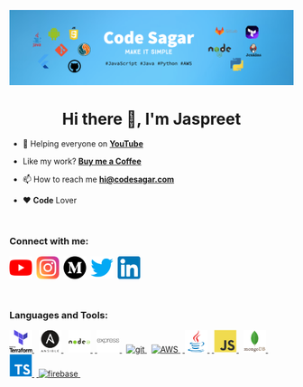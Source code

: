 ![Web&App Design and Development](https://github.com/CodeSagarOfficial/CodeSagarOfficial/blob/main/banner.png)

<h1 align="center">Hi there 👋, I'm Jaspreet</h1>

- 🔭 Helping everyone on **[YouTube](https://www.youtube.com/@CodeSagarOfficial)**

- Like my work? **[Buy me a Coffee](https://www.buymeacoffee.com/codesagar)**

- 📫 How to reach me **hi@codesagar.com**

- ❤️ **Code** Lover
<br>
<h3 align="left">Connect with me:</h3>
<p align="left">
<a href="https://www.youtube.com/@CodeSagarOfficial" target="blank"><img align="center" src="https://github.com/CodeSagarOfficial/CodeSagarOfficial/blob/main/youtube.png" alt="CodeSagarOfficial" height="40" width="40"  /></a>&nbsp;
<a href="https://www.instagram.com/CodeSagarOfficial" target="blank"><img align="center" src="https://github.com/CodeSagarOfficial/CodeSagarOfficial/blob/main/instagram.png" alt="CodeSagarOfficial" height="40" width="40"  /></a>&nbsp;
<a href="https://medium.com/@CodeSagarOfficial" target="blank"><img align="center" src="https://github.com/CodeSagarOfficial/CodeSagarOfficial/blob/main/medium.png" alt="CodeSagarOfficial" height="40" width="40"  /></a>&nbsp;
<a href="https://twitter.com/codesagar_co" target="blank"><img align="center" src="https://github.com/CodeSagarOfficial/CodeSagarOfficial/blob/main/twitter.png" alt="CodeSagarOfficial" height="40" width="40" /></a>&nbsp;
<a href="https://www.linkedin.com/company/codesagar" target="blank"><img align="center" src="https://github.com/CodeSagarOfficial/CodeSagarOfficial/blob/main/linkedin.png" alt="CodeSagarOfficial" height="40" width="40" /></a>&nbsp;
</p>
<!--  Languages and Tools Section -->
<br>
<h3 align="left">Languages and Tools:</h3>
<p align="left"> 
    <a href="https://www.terraform.io" target="_blank"> 
    <img src="https://raw.githubusercontent.com/devicons/devicon/master/icons/terraform/terraform-original-wordmark.svg" alt="express" width="40" height="40"/> </a>&nbsp; <a href="https://www.ansible.com" target="_blank"> <img src="https://raw.githubusercontent.com/devicons/devicon/master/icons/ansible/ansible-original-wordmark.svg" alt="express" width="40" height="40"/> </a>&nbsp; <a href="https://nodejs.org" target="_blank"> <img src="https://raw.githubusercontent.com/devicons/devicon/master/icons/nodejs/nodejs-original-wordmark.svg" alt="nodejs" width="40" height="40"/> </a>&nbsp;<a href="https://expressjs.com" target="_blank"> <img src="https://raw.githubusercontent.com/devicons/devicon/master/icons/express/express-original-wordmark.svg" alt="express" width="40" height="40"/> </a>&nbsp; <a href="https://git-scm.com/" target="_blank"> <img src="https://www.vectorlogo.zone/logos/git-scm/git-scm-icon.svg" alt="git" width="40" height="40"/> </a> &nbsp; <a href="https://aws.amazon.com/" target="_blank"> <img src="https://upload.wikimedia.org/wikipedia/commons/9/93/Amazon_Web_Services_Logo.svg" alt="AWS" width="40" height="40"/> </a> &nbsp;<a href="https://www.java.com" target="_blank"> <img src="https://raw.githubusercontent.com/devicons/devicon/master/icons/java/java-original.svg" alt="java" width="40" height="40"/> </a>&nbsp;<a href="https://developer.mozilla.org/en-US/docs/Web/JavaScript" target="_blank"> <img src="https://raw.githubusercontent.com/devicons/devicon/master/icons/javascript/javascript-original.svg" alt="javascript" width="40" height="40"/> </a>&nbsp; <a href="https://www.mongodb.com/" target="_blank"> <img src="https://raw.githubusercontent.com/devicons/devicon/master/icons/mongodb/mongodb-original-wordmark.svg" alt="mongodb" width="40" height="40"/> </a> &nbsp; </a>&nbsp; <a href="https://www.typescriptlang.org/" target="_blank"> <img src="https://raw.githubusercontent.com/devicons/devicon/master/icons/typescript/typescript-original.svg" alt="typescript" width="40" height="40"/> </a>&nbsp;<a href="https://firebase.google.com/" target="_blank"> <img src="https://www.vectorlogo.zone/logos/firebase/firebase-icon.svg" alt="firebase" width="40" height="40"/> </a> &nbsp; </p>
<br><br><br>
<!--
**CodeSagarOfficial/CodeSagarOfficial** is a ✨ _special_ ✨ repository because its `README.md` (this file) appears on your GitHub profile.

Here are some ideas to get you started:

- 🔭 I’m currently working on ...
- 🌱 I’m currently learning ...
- 👯 I’m looking to collaborate on ...
- 🤔 I’m looking for help with ...
- 💬 Ask me about ...
- 📫 How to reach me: ...
- 😄 Pronouns: ...
- ⚡ Fun fact: ...
-->
